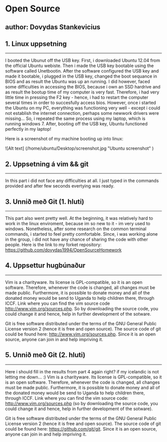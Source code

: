 Open Source
===========


author: Dovydas Stankevicius
----------------------------


## 1. Linux uppsetning
----------------------

I booted the Ubunut off the USB key. First, i downloaded Ubuntu 12.04 from the official Ubuntu webiste. Then i made the USB key bootable using the software called Unetbootin. After the software configured the USB key and made it bootable, i plugged in the USB key, changed the boot sequance in BIOS and as result the Ubuntu was up an running. I did however, faced some difficulties in accessing the BIOS, because i own an SSD hardrive and as result the bootup time of my computer is very fast. Therefore, i had very little time in pressing the F2 key - hence, i had to restart the computer several times in order to succesfully access bios. However, once i started the Ubuntu on my PC, everything was functioning very well - except i could not establish the internet connection, perhaps some newwork drivers were missing... So, i repeated the same process using my laptop, which is running windows 7. After, booting off the USB key, Ubuntu functioned perfectly in my laptop!     

Here is a screenshot of my machine booting up into linux: 

![Alt text] (/home/ubuntu/Desktop/screenshot.jpg "Ubuntu screenshot" ) 

## 2. Uppsetning á vim && git
-----------------------------

In this part i did not face any difficulties at all. I just typed in the commands provided and after few seconds evertying was ready.

## 3. Unnið með Git (1. hluti)
------------------------------

This part also went pretty well. At the beginning, it was relatively hard to work in the linux enviroment, because im so new to it - im very used to windows. Nonetheless, after some research on the common terminal commands, i started to feel pretty comfortable. Since, i was working alone in the group, i did not have any chance of sharing the code with other people. Here is the link to my forket repository: https://github.com/dovydas1994/OpenSourceHomework

## 4. Uppsettur hugbúnaður
--------------------------

Vim is a charityware. Its license is GPL-compatible, so it is an open software. Therefore, whenever the code is changed, all changes must be made public. Furthermore, it is possible to donate money and all of the donated money would be send to Uganda to help children there, through ICCF. Link where you can find the vim source code http://www.vim.org/sources.php. So by downloading the source code, you could change it and hence, help in further development of the sotware. 

Git is free software distributed under the terms of the GNU General Public License version 2 (hence it is free and open source). The source code of git could be found here: http://www.vim.org/sources.php. Since it is an open source, anyone can join in and help impriving it.

## 5. Unnið með Git (2. hluti)
-----------------------------

Here i should fill in the results from part 4 again right? if my icelandic is not letting me down... :)
Vim is a charityware. Its license is GPL-compatible, so it is an open software. Therefore, whenever the code is changed, all changes must be made public. Furthermore, it is possible to donate money and all of the donated money would be send to Uganda to help children there, through ICCF. Link where you can find the vim  source code: http://www.vim.org/sources.php (so by downloading the source code, you could change it and hence, help in further development of the sotware). 

Git is free software distributed under the terms of the GNU General Public License version 2 (hence it is free and open source). The source code of git could be found here: https://github.com/git/git. Since it is an open source, anyone can join in and help impriving it.
